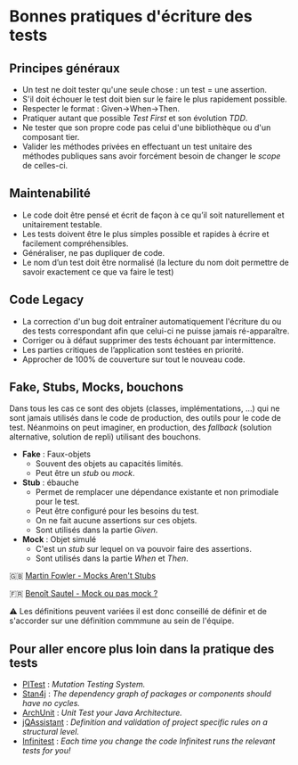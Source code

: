 
# Bonnes pratiques d'écriture des tests

## Principes généraux

* Un test ne doit tester qu'une seule chose : un test = une assertion.
* S'il doit échouer le test doit bien sur le faire le plus rapidement possible.
* Respecter le format : Given->When->Then.
* Pratiquer autant que possible _Test First_ et son évolution _TDD_.
* Ne tester que son propre code pas celui d'une bibliothèque ou d'un composant tier.
* Valider les méthodes privées en effectuant un test unitaire des méthodes publiques sans avoir forcément besoin de changer le _scope_ de celles-ci.

## Maintenabilité

* Le code doit être pensé et écrit de façon à ce qu’il soit naturellement et unitairement testable.
* Les tests doivent être le plus simples possible et rapides à écrire et facilement compréhensibles.
* Généraliser, ne pas dupliquer de code.
* Le nom d’un test doit être normalisé (la lecture du nom doit permettre de savoir exactement ce que va faire le test)

## Code Legacy

* La correction d'un bug doit entraîner automatiquement l'écriture du ou des tests correspondant afin que celui-ci ne puisse jamais ré-apparaître.
* Corriger ou à défaut supprimer des tests échouant par intermittence.
* Les parties critiques de l’application sont testées en priorité.
* Approcher de 100% de couverture sur tout le nouveau code.

## Fake, Stubs, Mocks, bouchons

Dans tous les cas ce sont des objets (classes, implémentations, ...) qui ne sont jamais utilisés dans le code de production, des outils pour le code de test. Néanmoins on peut imaginer, en production, des _fallback_ (solution alternative, solution de repli) utilisant des bouchons.

* **Fake** : Faux-objets
  * Souvent des objets au capacités limités.
  * Peut être un _stub_ ou _mock_.
* **Stub** : ébauche
  * Permet de remplacer une dépendance existante et non primodiale pour le test.
  * Peut être configuré pour les besoins du test.
  * On ne fait aucune assertions sur ces objets.
  * Sont utilisés dans la partie _Given_.
* **Mock** : Objet simulé
  * C'est un _stub_ sur lequel on va pouvoir faire des assertions.
  * Sont utilisés dans la partie _When_ et _Then_.
  
:gb: [Martin Fowler - Mocks Aren't Stubs](https://www.martinfowler.com/articles/mocksArentStubs.html)

:fr: [Benoît Sautel - Mock ou pas mock ?](https://www.fierdecoder.fr/2015/11/mock-ou-pas-mock/)

:warning: Les définitions peuvent variées il est donc conseillé de définir et de s'accorder sur une définition commmune au sein de l'équipe.

## Pour aller encore plus loin dans la pratique des tests

* [PITest](http://pitest.org/) : _Mutation Testing System._
* [Stan4j](http://stan4j.com/download/ide/) : _The dependency graph of packages or components should have no cycles._
* [ArchUnit](https://www.archunit.org/) : _Unit Test your Java Architecture._
* [jQAssistant](https://jqassistant.org/) : _Definition and validation of project specific rules on a structural level._
* [Infinitest](https://infinitest.github.io/) : _Each time you change the code Infinitest runs the relevant tests for you!_
